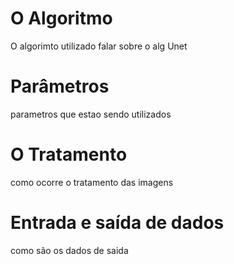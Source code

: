 # O Algoritmo

O algorimto utilizado 
falar sobre o alg Unet

# Parâmetros

parametros que estao sendo utilizados

# O Tratamento

como ocorre o tratamento das imagens

# Entrada e saída de dados

como são os dados de saida
